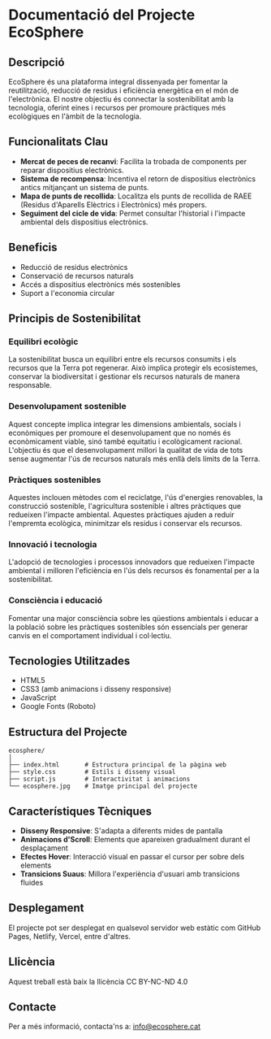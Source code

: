 # Documentació del Projecte EcoSphere

## Descripció

EcoSphere és una plataforma integral dissenyada per fomentar la reutilització, reducció de residus i eficiència energètica en el món de l'electrònica. El nostre objectiu és connectar la sostenibilitat amb la tecnologia, oferint eines i recursos per promoure pràctiques més ecològiques en l'àmbit de la tecnologia.

## Funcionalitats Clau

- **Mercat de peces de recanvi**: Facilita la trobada de components per reparar dispositius electrònics.
- **Sistema de recompensa**: Incentiva el retorn de dispositius electrònics antics mitjançant un sistema de punts.
- **Mapa de punts de recollida**: Localitza els punts de recollida de RAEE (Residus d'Aparells Elèctrics i Electrònics) més propers.
- **Seguiment del cicle de vida**: Permet consultar l'historial i l'impacte ambiental dels dispositius electrònics.

## Beneficis

- Reducció de residus electrònics
- Conservació de recursos naturals
- Accés a dispositius electrònics més sostenibles
- Suport a l'economia circular

## Principis de Sostenibilitat

### Equilibri ecològic
La sostenibilitat busca un equilibri entre els recursos consumits i els recursos que la Terra pot regenerar. Això implica protegir els ecosistemes, conservar la biodiversitat i gestionar els recursos naturals de manera responsable.

### Desenvolupament sostenible
Aquest concepte implica integrar les dimensions ambientals, socials i econòmiques per promoure el desenvolupament que no només és econòmicament viable, sinó també equitatiu i ecològicament racional. L'objectiu és que el desenvolupament millori la qualitat de vida de tots sense augmentar l'ús de recursos naturals més enllà dels límits de la Terra.

### Pràctiques sostenibles
Aquestes inclouen mètodes com el reciclatge, l'ús d'energies renovables, la construcció sostenible, l'agricultura sostenible i altres pràctiques que redueixen l'impacte ambiental. Aquestes pràctiques ajuden a reduir l'empremta ecològica, minimitzar els residus i conservar els recursos.

### Innovació i tecnologia
L'adopció de tecnologies i processos innovadors que redueixen l'impacte ambiental i milloren l'eficiència en l'ús dels recursos és fonamental per a la sostenibilitat.

### Consciència i educació
Fomentar una major consciència sobre les qüestions ambientals i educar a la població sobre les pràctiques sostenibles són essencials per generar canvis en el comportament individual i col·lectiu.

## Tecnologies Utilitzades

- HTML5
- CSS3 (amb animacions i disseny responsive)
- JavaScript
- Google Fonts (Roboto)

## Estructura del Projecte

```
ecosphere/
│
├── index.html       # Estructura principal de la pàgina web
├── style.css        # Estils i disseny visual
├── script.js        # Interactivitat i animacions
└── ecosphere.jpg    # Imatge principal del projecte
```

## Característiques Tècniques

- **Disseny Responsive**: S'adapta a diferents mides de pantalla
- **Animacions d'Scroll**: Elements que apareixen gradualment durant el desplaçament
- **Efectes Hover**: Interacció visual en passar el cursor per sobre dels elements
- **Transicions Suaus**: Millora l'experiència d'usuari amb transicions fluides

## Desplegament

El projecte pot ser desplegat en qualsevol servidor web estàtic com GitHub Pages, Netlify, Vercel, entre d'altres.

## Llicència

Aquest treball està baix la llicència CC BY-NC-ND 4.0 

## Contacte

Per a més informació, contacta'ns a: [info@ecosphere.cat](mailto:info@ecosphere.cat)
